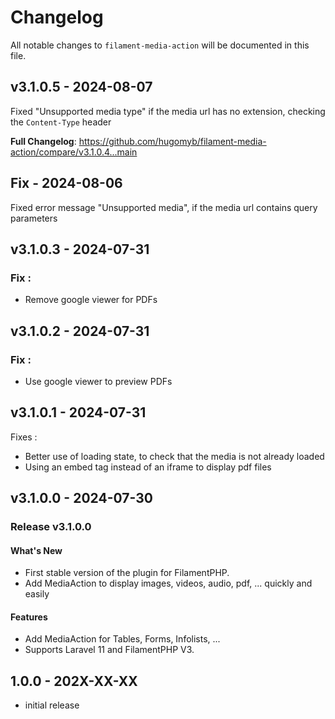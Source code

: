 # Changelog

All notable changes to `filament-media-action` will be documented in this file.

## v3.1.0.5 - 2024-08-07

Fixed "Unsupported media type" if the media url has no extension, checking the `Content-Type` header

**Full Changelog**: https://github.com/hugomyb/filament-media-action/compare/v3.1.0.4...main

## Fix - 2024-08-06

Fixed error message "Unsupported media", if the media url contains query parameters

## v3.1.0.3 - 2024-07-31

### Fix :

- Remove google viewer for PDFs

## v3.1.0.2 - 2024-07-31

### Fix :

- Use google viewer to preview PDFs

## v3.1.0.1 - 2024-07-31

Fixes :

- Better use of loading state, to check that the media is not already loaded
- Using an embed tag instead of an iframe to display pdf files

## v3.1.0.0 - 2024-07-30

### Release v3.1.0.0

#### What's New

- First stable version of the plugin for FilamentPHP.
- Add MediaAction to display images, videos, audio, pdf, ... quickly and easily

#### Features

- Add MediaAction for Tables, Forms, Infolists, ...
- Supports Laravel 11 and FilamentPHP V3.

## 1.0.0 - 202X-XX-XX

- initial release
